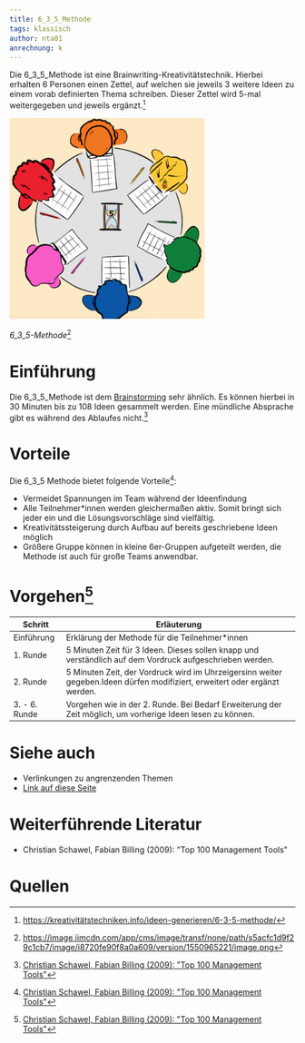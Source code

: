 ```yaml
---
title: 6_3_5_Methode
tags: klassisch
author: nta01
anrechnung: k 
---
```


Die 6_3_5_Methode ist eine Brainwriting-Kreativitätstechnik. Hierbei erhalten 6 Personen einen Zettel, auf welchen sie jeweils 3 weitere Ideen zu einem vorab definierten Thema schreiben. Dieser Zettel wird 5-mal weitergegeben und jeweils ergänzt.[^1]

![Abbildung](6_3_5_Methode/Bild1.png)

*6_3_5-Methode*[^3]

# Einführung

Die 6_3_5_Methode ist dem [Brainstorming](https://en.wiktionary.org/wiki/brainstorming) sehr ähnlich. Es können hierbei in 30 Minuten bis zu 108 Ideen gesammelt werden. Eine mündliche Absprache gibt es während des Ablaufes nicht.[^2]

# Vorteile

Die 6_3_5 Methode bietet folgende Vorteile[^2]:

* Vermeidet Spannungen im Team während der Ideenfindung
* Alle Teilnehmer*innen werden gleichermaßen aktiv. Somit bringt sich jeder ein und die Lösungsvorschläge sind vielfältig.
* Kreativitätssteigerung durch Aufbau auf bereits geschriebene Ideen möglich
* Größere Gruppe können in kleine 6er-Gruppen aufgeteilt werden, die Methode ist auch für große Teams anwendbar.

# Vorgehen[^2]

| Schritt   | Erläuterung | 
| ------------- | ------------- |
| Einführung  | Erklärung der Methode für die Teilnehmer*innen  |
| 1. Runde  | 5 Minuten Zeit für 3 Ideen. Dieses sollen knapp und verständlich auf dem Vordruck aufgeschrieben werden.  |
| 2. Runde  | 5 Minuten Zeit, der Vordruck wird im Uhrzeigersinn weiter gegeben.Ideen dürfen modifiziert, erweitert oder ergänzt werden.|
| 3. - 6. Runde  | Vorgehen wie in der 2. Runde. Bei Bedarf Erweiterung der Zeit möglich, um vorherige Ideen lesen zu können. |

# Siehe auch

* Verlinkungen zu angrenzenden Themen
* [Link auf diese Seite](6_3_5_Methode.md)

# Weiterführende Literatur

* Christian Schawel, Fabian Billing (2009): "Top 100 Management Tools"

# Quellen

[^1]: https://kreativitätstechniken.info/ideen-generieren/6-3-5-methode/
[^2]: [Christian Schawel, Fabian Billing (2009): "Top 100 Management Tools"](https://link.springer.com/content/pdf/10.1007%2F978-3-8349-8185-1.pdf)
[^3]: https://image.jimcdn.com/app/cms/image/transf/none/path/s5acfc1d9f29c1cb7/image/i8720fe90f8a0a609/version/1550965221/image.png
